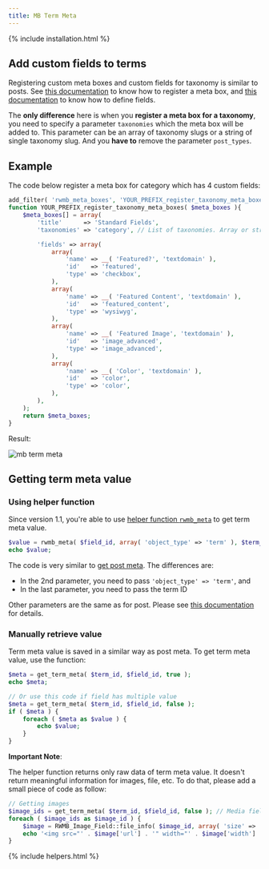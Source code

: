 ```yaml
---
title: MB Term Meta
---
```


{% include installation.html %}


## Add custom fields to terms

Registering custom meta boxes and custom fields for taxonomy is similar to posts. See [this documentation](/registering-meta-boxes/) to know how to register a meta box, and [this documentation](/field-settings/) to know how to define fields.

The **only difference** here is when you **register a meta box for a taxonomy**, you need to specify a parameter `taxonomies` which the meta box will be added to. This parameter can be an array of taxonomy slugs or a string of single taxonomy slug. And you **have to** remove the parameter `post_types`.

## Example

The code below register a meta box for category which has 4 custom fields:

```php
add_filter( 'rwmb_meta_boxes', 'YOUR_PREFIX_register_taxonomy_meta_boxes' );
function YOUR_PREFIX_register_taxonomy_meta_boxes( $meta_boxes ){
    $meta_boxes[] = array(
        'title'      => 'Standard Fields',
        'taxonomies' => 'category', // List of taxonomies. Array or string

        'fields' => array(
            array(
                'name' => __( 'Featured?', 'textdomain' ),
                'id'   => 'featured',
                'type' => 'checkbox',
            ),
            array(
                'name' => __( 'Featured Content', 'textdomain' ),
                'id'   => 'featured_content',
                'type' => 'wysiwyg',
            ),
            array(
                'name' => __( 'Featured Image', 'textdomain' ),
                'id'   => 'image_advanced',
                'type' => 'image_advanced',
            ),
            array(
                'name' => __( 'Color', 'textdomain' ),
                'id'   => 'color',
                'type' => 'color',
            ),
        ),
    );
    return $meta_boxes;
}
```

Result:

![mb term meta](https://metabox.io/wp-content/uploads/2016/01/term-meta.png)

## Getting term meta value

### Using helper function

Since version 1.1, you're able to use [helper function `rwmb_meta`](/displaying-fields/) to get term meta value.

```php
$value = rwmb_meta( $field_id, array( 'object_type' => 'term' ), $term_id );
echo $value;
```

The code is very similar to [get post meta](/displaying-fields/). The differences are:

- In the 2nd parameter, you need to pass `'object_type' => 'term'`, and
- In the last parameter, you need to pass the term ID

Other parameters are the same as for post. Please see [this documentation](/displaying-fields/) for details.

### Manually retrieve value

Term meta value is saved in a similar way as post meta. To get term meta value, use the function:

```php
$meta = get_term_meta( $term_id, $field_id, true );
echo $meta;

// Or use this code if field has multiple value
$meta = get_term_meta( $term_id, $field_id, false );
if ( $meta ) {
    foreach ( $meta as $value ) {
        echo $value;
    }
}
```

**Important Note**:

The helper function returns only raw data of term meta value. It doesn't return meaningful information for images, file, etc. To do that, please add a small piece of code as follow:

```php
// Getting images
$image_ids = get_term_meta( $term_id, $field_id, false ); // Media fields are always multiple.
foreach ( $image_ids as $image_id ) {
    $image = RWMB_Image_Field::file_info( $image_id, array( 'size' => 'thumbnail' ) );
    echo '<img src="' . $image['url'] . '" width="' . $image['width'] . '" height="' . $image['height'] . '">';
}
```

{% include helpers.html %}